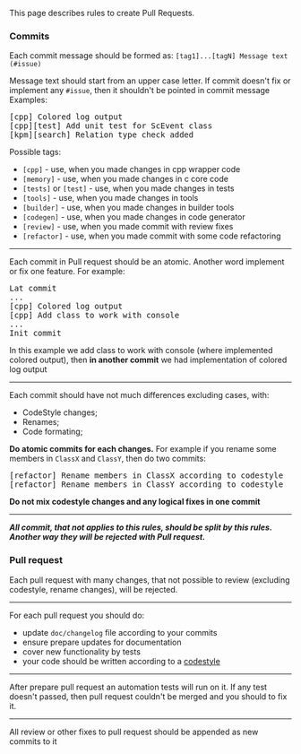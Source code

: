 This page describes rules to create Pull Requests.
### Commits
Each commit message should be formed as: `[tag1]...[tagN] Message text (#issue)`

Message text should start from an upper case letter. If commit doesn't fix or implement any `#issue`, then it shouldn't be pointed in commit message
  Examples:
<pre>
[cpp] Colored log output
[cpp][test] Add unit test for ScEvent class
[kpm][search] Relation type check added
</pre>

Possible tags:
* `[cpp]` - use, when you made changes in cpp wrapper code
* `[memory]` - use, when you made changes in c core code
* `[tests]` or `[test]` - use, when you made changes in tests
* `[tools]` - use, when you made changes in tools
* `[builder]` - use, when you made changes in builder tools
* `[codegen]` - use, when you made changes in code generator
* `[review]` - use, when you made commit with review fixes
* `[refactor]` - use, when you made commit with some code refactoring

***
Each commit in Pull request should be an atomic. Another word implement or fix one feature. For example:
<pre>
Lat commit
...
[cpp] Colored log output
[cpp] Add class to work with console
...
Init commit
</pre>

 In this example we add class to work with console (where implemented colored output), then **in another commit** we had implementation of colored log output

***
Each commit should have not much differences excluding cases, with:
* CodeStyle changes;
* Renames;
* Code formating;

**Do atomic commits for each changes.** For example if you rename some members in `ClassX` and `ClassY`, then do two commits:
<pre>
[refactor] Rename members in ClassX according to codestyle
[refactor] Rename members in ClassY according to codestyle
</pre>

**Do not mix codestyle changes and any logical fixes in one commit**

***
_**All commit, that not applies to this rules, should be split by this rules. Another way they will be rejected with Pull request.**_
### Pull request
Each pull request with many changes, that not possible to review (excluding codestyle, rename changes), will be rejected.
***
For each pull request you should do:
* update `doc/changelog` file according to your commits
* ensure prepare updates for documentation
* cover new functionality by tests
* your code should be written according to a [codestyle](https://github.com/ostis-dev/sc-machine/blob/master/doc/codestyle.md)

***
After prepare pull request an automation tests will run on it. If any test doesn't passed, then pull request couldn't be merged and you should to fix it.
***
All review or other fixes to pull request should be appended as new commits to it
